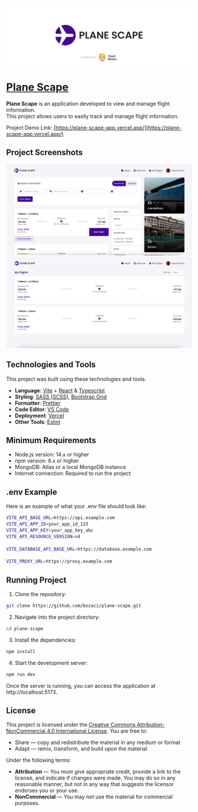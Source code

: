 [![Plane Scape](/banner.png)](https://plane-scape-app.vercel.app/)

# [**Plane Scape**](https://plane-scape-app.vercel.app/)

**Plane Scape** is an application developed to view and manage flight information. <br />This project allows users to easily track and manage flight information.

Project Demo Link: [https://plane-scape-app.vercel.app/](https://plane-scape-app.vercel.app/)

## Project Screenshots

[![Homepage](/project-screenshot-homepage.png)](https://plane-scape-app.vercel.app/)
[![My-Flights](/project-screenshot-my-flights-page.png)](https://plane-scape-app.vercel.app/)

## Technologies and Tools

This project was built using these technologies and tools.

- **Language**: [Vite](https://vitejs.dev) + [React](https://react.dev) & [Typescript](https://www.typescriptlang.org)
- **Styling**: [SASS (SCSS)](https://sass-lang.com), [Bootstrap Grid](https://getbootstrap.com)
- **Formatter**: [Prettier](https://prettier.io)
- **Code Editor**: [VS Code](https://code.visualstudio.com)
- **Deployment**: [Vercel](https://vercel.com)
- **Other Tools**: [Eslint](https://eslint.org)

## Minimum Requirements

- Node.js version: 14.x or higher
- npm version: 6.x or higher
- MongoDB: Atlas or a local MongoDB instance
- Internet connection: Required to run the project

## .env Example

Here is an example of what your .env file should look like:

```bash
VITE_API_BASE_URL=https://api.example.com
VITE_API_APP_ID=your_app_id_123
VITE_API_APP_KEY=your_app_key_abc
VITE_API_RESOURCE_VERSION=v4

VITE_DATABASE_API_BASE_URL=https://database.example.com

VITE_PROXY_URL=https://proxy.example.com
```

## Running Project

1. Clone the repository:

```bash
git clone https://github.com/bozaci/plane-scape.git
```

2. Navigate into the project directory:

```bash
cd plane-scape
```

3. Install the dependencies:

```bash
npm install
```

4. Start the development server:

```bash
npm run dev
```

Once the server is running, you can access the application at http://localhost:5173.

## License

This project is licensed under the [Creative Commons Attribution-NonCommercial 4.0 International License](https://creativecommons.org/licenses/by-nc/4.0/legalcode). You are free to:

- Share — copy and redistribute the material in any medium or format
- Adapt — remix, transform, and build upon the material

Under the following terms:

- **Attribution** — You must give appropriate credit, provide a link to the license, and indicate if changes were made. You may do so in any reasonable manner, but not in any way that suggests the licensor endorses you or your use.
- **NonCommercial** — You may not use the material for commercial purposes.
